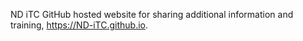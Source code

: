 ND iTC GitHub hosted website for sharing additional information and training, https://ND-iTC.github.io.
